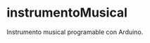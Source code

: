 # instrumentoMusical
Instrumento musical programable con Arduino.
<a href="" target="img/InstMusicalPrinter3D.jpg"><img src=""/></a>
